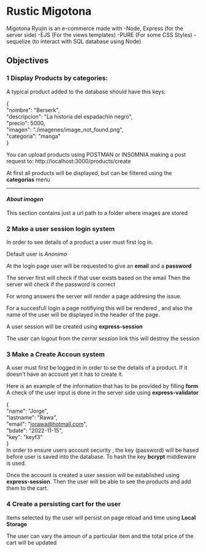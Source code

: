 # Rustic Migotona

Migotona Ryujin is an e-commerce made with
-Node, Express (for the server side)
-EJS (For the views templates)
-PURE (For some CSS Styles)
-sequelize (to interact with SQL database using Node)

## Objectives

### 1 Display Products by categories:

A typical product added to the database should have this keys:

{<br />
"nombre": "Berserk", <br />
"descripcion": "La historia del espadachin negro",<br />
"precio": 5000,<br />
"imagen": "./imagenes/image_not_found.png",<br />
"categoria": "manga"<br />
}<br />

You can upload products using POSTMAN or INSOMNIA making a post request to:
http://localhost:3000/products/create

At first all products will be displayed, but can be filtered using the **categorias** menu

---

#### _About imagen_

This section contains just a url path to a folder where images are stored

### 2 Make a user session login system

In order to see details of a product a user must first log in.

Default user is _Anonimo_

At the login page user will be requested to give an **email** and a **password**

The server first will check if that user exists based on the email
Then the server will check if the password is correct

For wrong answers the server will render a page addresing the issue.

For a succesfull login a page notifiying this will be rendered , and also the name of the user will be displayed in the header of the page.

A user session will be created using **express-session**

The user can logout from the _cerrar session_ link this will destroy the session

### 3 Make a Create Accoun system

A user must first be logged in in order to se the details of a product.
If it doesn't have an account yet it has to create it.

Here is an example of the information that has to be provided by filling **form**
A check of the user input is done in the server side using **express-validator**

{<br />
"name": "Jorge",<br />
"lastname": "Rawa",<br />
"email": "jorawa@hotmail.com",<br />
"bdate": "2022-11-15",<br />
"key": "keyf3"<br />
}<br />
In order to ensure users account security , the key (password) will be hased before user is saved into the database. To hash the key **bcrypt** middleware is used.

Once the account is created a user session will be established using **express-session**. Then the user will be able to see the products and add them to the cart.

### 4 Create a persisting cart for the user

Items selected by the user will persist on page reload and time using **Local Storage**

The user can vary the amoun of a particular item and the total price of the cart will be updated
